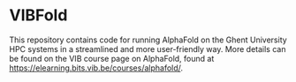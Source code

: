 # VIBFold

This repository contains code for running AlphaFold on the Ghent University HPC systems in a streamlined and more user-friendly way. More details can be found on  the VIB course page on AlphaFold, found at https://elearning.bits.vib.be/courses/alphafold/.
